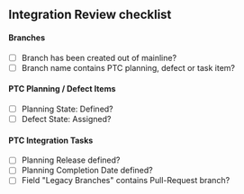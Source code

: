 ## Integration Review checklist
#### Branches
- [ ] Branch has been created out of mainline?
- [ ] Branch name contains PTC planning, defect or task item?
#### PTC Planning / Defect Items
- [ ] Planning State: Defined?
- [ ] Defect State: Assigned?
#### PTC Integration Tasks
- [ ] Planning Release defined?
- [ ] Planning Completion Date defined?
- [ ] Field "Legacy Branches" contains Pull-Request branch?

